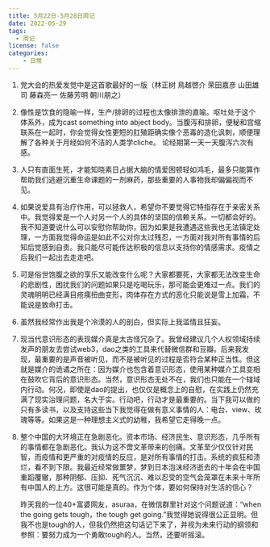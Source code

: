```yaml
---
title: 5月22日-5月28日周记
date: 2022-05-29
tags:
  - 周记
license: false
categories:
    - 日常
---
```


1. 党大会的热爱发觉中是这首歌最好的一版（林正树 鳥越啓介 荣田嘉彦 山田雄司 藤森亮一 佐藤芳明 朝川朋之）

2. 像性是饮食的隐喻一样，生产/排卵的过程也太像排泄的直喻。呕吐处于这个体系外，成为cast something into abject body。当腹泻和排卵，便秘和宫缩联系在一起时，你会觉得女性更短的肛殖距确实像个恶毒的造化讽刺，顺便理解了各种关于月经如何不洁的人类学cliche。 论经期第一天一天腹泻六次有感。

3. 人只有直面生死，才能知晓素日占据大脑的情爱困顿轻如鸿毛，最多只能算作帮助我们逃避沉重生命课题的一剂麻药，那些重要的人事物我却偏偏视而不见。

4. 如果说爱具有治疗作用，可以拯救人，希望你不要觉得它特指存在于亲密关系中。我觉得爱是一个人对另一个人的具体的坚固的信赖关系。一切都会好的。我不知道要说什么可以安慰你帮助你，因为如果是我遭遇这些我也无法镇定处理，一方面我觉得命运是如此不公对你太过残忍，一方面对我对所有事情的后知后觉感到自责。我只能尽可能传达积极的信息以支持你的情感需求。疫情之后我们一起出去走走吧。

5. 可是俗世饱腹之欲的享乐又能改变什么呢？大家都要死，大家都无法改变生命的悲剧性，困扰我们的问题如果只是吃喝玩乐，那可能会更难过一点。我们的灵魂明明已经满目疮痍扭曲变形，肉体存在方式的恶化只能说是雪上加霜，不能说是致命打击。

6. 虽然我经常作出我是个冷漠的人的剖白，但实际上我滥情且狂妄。

7.  现当代意识形态的表现媒介真是太古怪冗杂了。我曾经建议几个人权领域持续发声的朋友去尝试web3，dao之类的工具来代替微信群和豆瓣。后来我发现，最重要的是声音被听见，而不是被听见的过程是否符合某种正当性。但这就是媒介的诡谲之所在：因为媒介也包含着意识形态，使用某种媒介工具变相在鼓吹它背后的意识形态。当然，意识形态无处不在，我们也只能在一个辖域内行动。何况，即使是dao的提出，也仅仅是概念上的自慰，在实践上仍然充满了现实治理问题，名大于实。行动吧，行动才是最重要的。当下我可以做的只有多读书，以及支持这些当下我觉得在做有意义事情的人：电台、view、玫瑰等等。如果这是一种理想主义式的幼稚，我希望它走得晚一点。


8. 整个中国的大环境正在急剧恶化。资本市场、经济民生、意识形态，几乎所有的事情都在急剧恶化。我认为这不啻文革带来的创痛。文革至少仅仅针对民智，而疫情和更严重的对疫情的反应，是对所有事情的打击。系统的疯狂和溃烂，看不到下限。我最近经常做噩梦，梦到日本泡沫经济逝去的十年会在中国重蹈覆辙，那种阴郁、压抑、死气沉沉、难以忍受的空气会笼罩在未来十年所有中国人的上方。这很可能是真的。作为个体，要如何保持对生活的信心？
	
	昨天我的一位40+富婆网友，asuraa，在微信群里针对这个问题说道：“when the going gets tough，the tough get going.”我觉得她说得很公正显明。但我不也是tough的人，但我仍然把这句话记下来了，并视为未来行动的纲领和参照：要努力成为一个勇敢tough的人。当然，还要听摇滚。